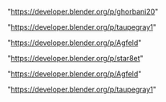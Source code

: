 "https://developer.blender.org/p/ghorbani20"

"https://developer.blender.org/p/taupegray1"

"https://developer.blender.org/p/Agfeld"

 
"https://developer.blender.org/p/star8et"


"https://developer.blender.org/p/Agfeld"


"https://developer.blender.org/p/taupegray1"


 
